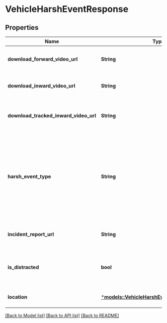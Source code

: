 # VehicleHarshEventResponse

## Properties
Name | Type | Description | Notes
------------ | ------------- | ------------- | -------------
**download_forward_video_url** | **String** | URL for downloading the forward facing video | [optional] [default to None]
**download_inward_video_url** | **String** | URL for downloading the inward facing video | [optional] [default to None]
**download_tracked_inward_video_url** | **String** | URL for downloading the tracked inward facing video | [optional] [default to None]
**harsh_event_type** | **String** | Type of the harsh event. One of: [Crash, Harsh Acceleration, Harsh Braking, Harsh Turn, ROP Engine, ROP Brake, YC Engine, YC Brake, Harsh Event] | 
**incident_report_url** | **String** | URL of the associated incident report page | 
**is_distracted** | **bool** | Whether the driver was deemed distracted during this harsh event | [optional] [default to None]
**location** | [***models::VehicleHarshEventResponseLocation**](VehicleHarshEventResponse_location.md) |  | [optional] [default to None]

[[Back to Model list]](../README.md#documentation-for-models) [[Back to API list]](../README.md#documentation-for-api-endpoints) [[Back to README]](../README.md)


